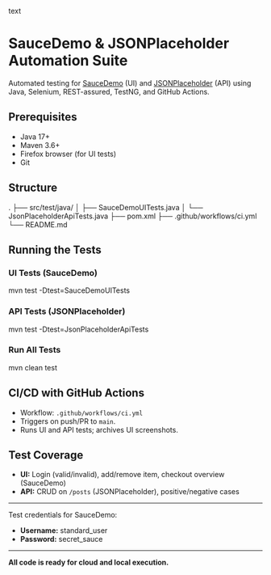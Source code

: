 text
# SauceDemo & JSONPlaceholder Automation Suite

Automated testing for [SauceDemo](https://www.saucedemo.com/) (UI) and [JSONPlaceholder](https://jsonplaceholder.typicode.com/) (API) using Java, Selenium, REST-assured, TestNG, and GitHub Actions.

## Prerequisites

- Java 17+
- Maven 3.6+
- Firefox browser (for UI tests)
- Git

## Structure

.
├── src/test/java/
│ ├── SauceDemoUITests.java
│ └── JsonPlaceholderApiTests.java
├── pom.xml
├── .github/workflows/ci.yml
└── README.md



## Running the Tests

### UI Tests (SauceDemo)

mvn test -Dtest=SauceDemoUITests



### API Tests (JSONPlaceholder)

mvn test -Dtest=JsonPlaceholderApiTests



### Run All Tests

mvn clean test



## CI/CD with GitHub Actions

- Workflow: `.github/workflows/ci.yml`
- Triggers on push/PR to `main`.
- Runs UI and API tests; archives UI screenshots.

## Test Coverage

- **UI:** Login (valid/invalid), add/remove item, checkout overview (SauceDemo)
- **API:** CRUD on `/posts` (JSONPlaceholder), positive/negative cases

---

Test credentials for SauceDemo:

- **Username:** standard_user
- **Password:** secret_sauce

---

**All code is ready for cloud and local execution.**
